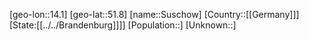 ﻿---
location: [51.8,14.1]
type: City
tags:
- geo/City


SpocWebEntityId: 34681
isDeleted: false
confidential: public

---
[geo-lon::14.1]
[geo-lat::51.8]
[name::Suschow]
[Country::[[Germany]]]
[State:[[../../Brandenburg]]]]
[Population::]
[Unknown::]

